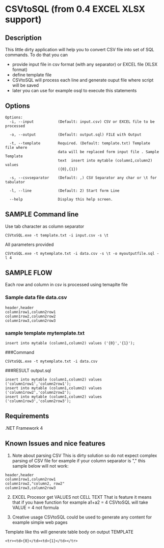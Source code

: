 # CSVtoSQL  (from 0.4 EXCEL XLSX support)

## Description

This little dirty application will help you to convert CSV file into set of SQL commands.
To do that you can

- provide input file in csv format (with any separator) or EXCEL file (XLSX format)
- define template file
- CSVtoSQL will process each line and generate ouput file where script will be saved
- later you can use for example osql to execute this statements

## Options

~~~
Options:
  -i, --input           (Default: input.csv) CSV or EXCEL file to be processed 

  -o, --output          (Default: output.sql) FILE with Output

  -t, --template        Required. (Default: template.txt) Template file where
                        data will be replaced form input file . Sample Template
                        text  insert into mytable (column1,column2) values
                        ({0},{1})

  -s, --csvseparator    (Default: ,) CSV Separator any char or \t for tabulator

  -l, --line            (Default: 2) Start form Line

  --help                Display this help screen.
~~~  
  

## SAMPLE Command line

Use tab character as column separator
~~~
CSVtoSQL.exe -t template.txt -i input.csv -s \t
~~~

All parameters provided
~~~
CSVtoSQL.exe -t mytemplate.txt -i data.csv -s \t -o myoutputfile.sql -l 4
~~~

## SAMPLE FLOW
Each row and column in csv is processed using temaplte file 

### Sample data file data.csv
~~~
header,header
column1row1,column2row1
column1row2,column2row2
column1row3,column2row3
~~~

### sample template mytemplate.txt 
~~~
insert into mytable (column1,column2) values ('{0}','{1}');
~~~

###Command
~~~
CSVtoSQL.exe -t mytemplate.txt -i data.csv 
~~~

###RESULT  output.sql
~~~
insert into mytable (column1,column2) values ('column1row1','column2row1');
insert into mytable (column1,column2) values ('column1row2','column2row2');
insert into mytable (column1,column2) values ('column1row3','column2row3');
~~~


## Requirements
.NET Framework 4

## Known Issues and nice features
1. Note about parsing CSV
This is dirty solution so do not expect complex parsing of CSV file
for example if your column separator is "," this sample below will not work:

~~~
header,header
column1row1,column2row1
column1row2,"column2, row2"
column1row3,column2row3
~~~

2. EXCEL Procesor get VALUES not CELL TEXT
That is feature it means that if you have function for example a1+a2 = 4 CSVtoSQL will take VALUE = 4 not formula

3. Creative usage
CSVtoSQL could be used to generate any content for example simple web pages 

Template like ths will generate table body on output 
TEMPLATE
~~~
<tr><td>{0}</td><td>{1}</td></tr>
~~~

